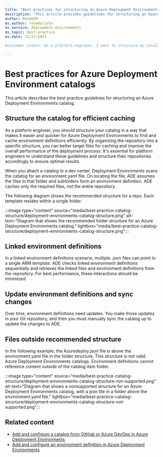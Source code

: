```yaml
---
title: "Best practices for structuring an Azure Deployment Environments catalog"
description: "This article provides guidelines for structuring an Azure Deployment Environments catalog for efficient caching."
author: RoseHJM
ms.author: rosemalcolm
ms.service: deployment-environments
ms.topic: best-practice 
ms.date: 11/27/2023

#customer intent: As a platform engineer, I want to structure my catalog so that Azure Deployment Environments can find and cache  environment definitions efficiently.

---
```


# Best practices for Azure Deployment Environment catalogs

This article describes the best practice guidelines for structuring an Azure Deployment Environments catalog.

## Structure the catalog for efficient caching
As a platform engineer, you should structure your catalog in a way that makes it easier and quicker for Azure Deployment Environments to find and cache environment definitions efficiently. By organizing the repository into a specific structure, you can better target files for caching and improve the overall performance of the deployment process. It's essential for platform engineers to understand these guidelines and structure their repositories accordingly to ensure optimal results.

When you attach a catalog to a dev center, Deployment Environments scans the catalog for an environment.yaml file. On locating the file, ADE assumes the files in that folder and subfolders form an environment definition. ADE caches only the required files, not the entire repository. 

The following diagram shows the recommended structure for a repo. Each template resides within a single folder.

:::image type="content" source="media/best-practice-catalog-structure/deployment-environments-catalog-structure.png" alt-text="Diagram that shows the recommended folder structure for an Azure Deployment Environments catalog." lightbox="media/best-practice-catalog-structure/deployment-environments-catalog-structure.png":::

## Linked environment definitions
In a linked environment definitions scenario, multiple .json files can point to a single ARM template. ADE checks linked  environment definitions sequentially and retrieves the linked files and  environment definitions from the repository. For best performance, these interactions should be minimized. 

## Update  environment definitions and sync changes
Over time, environment definitions need updates. You make those updates in your Git repository, and then you must manually sync the catalog up to update the changes to ADE. 

## Files outside recommended structure
In the following example, the Azuredeploy.json file is above the environment.yaml file in the folder structure. This structure is not valid Azure Deployment Environments catalogs. Environment definitions cannot reference content outside of the catalog item folder.

:::image type="content" source="media/best-practice-catalog-structure/deployment-environments-catalog-structure-not-supported.png" alt-text="Diagram that shows a nonsupported structure for an Azure Deployment Environments catalog, with a json file in a folder above the environment.yaml file." lightbox="media/best-practice-catalog-structure/deployment-environments-catalog-structure-not-supported.png":::

## Related content
- [Add and configure a catalog from GitHub or Azure DevOps in Azure Deployment Environments](/azure/deployment-environments/how-to-configure-catalog?tabs=DevOpsRepoMSI)
- [Add and configure an environment definition in Azure Deployment Environments](/azure/deployment-environments/configure-environment-definition)